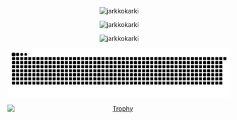 
<div align="center" margin-top="50px">
  <p><img src="https://github-readme-stats.vercel.app/api?username=jarkkokarki&theme=blue-green&show_icons=true&locale=en" alt="jarkkokarki" /></p>
  <p><img src="https://github-readme-streak-stats.herokuapp.com/?user=jarkkokarki&theme=blue-green&" alt="jarkkokarki" /></p>
  <p><img src="https://github-readme-stats.vercel.app/api/top-langs?username=jarkkokarki&theme=blue-green&show_icons=true&locale=en&layout=compact" alt="jarkkokarki" /></p>
</div>

![snake gif](https://github.com/JarkkoKarki/JarkkoKarki/blob/output/github-snake-dark.svg)

  <p align="center"><a href="https://github.com/ryo-ma/github-profile-trophy">
    <img style="display: block; margin: 0;" width="900" src="https://github-profile-trophy.vercel.app/?username=jarkkokarki&column=10&theme=radical&no-frame=true" alt="Trophy" />
  </a></p>
